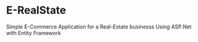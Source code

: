 # E-RealState
Simple E-Commerce Application for a Real-Estate businesss
Using ASP.Net with Entity Framework
